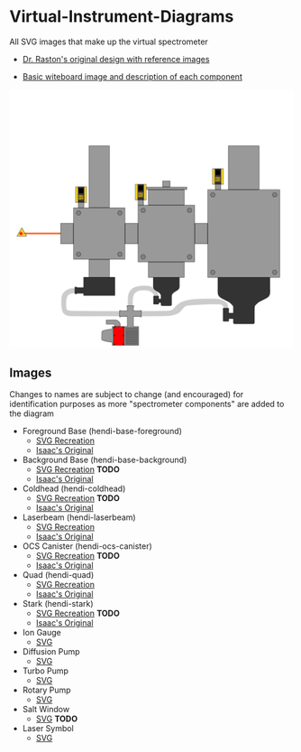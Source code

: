 # Virtual-Instrument-Diagrams
All SVG images that make up the virtual spectrometer

* [Dr. Raston's original design with reference images](https://github.com/RastonLab/Virtual-HeNDI-Spectrometer/issues/2)

* [Basic witeboard image and description of each component](https://github.com/RastonLab/Virtual-HeNDI-Spectrometer/issues/7)

![The compiled exterior image of the HeNDI](./hendi/hendi-exterior-draft.svg)


## Images
Changes to names are subject to change (and encouraged) for identification purposes as more "spectrometer components" are added to the diagram
* Foreground Base (hendi-base-foreground)
  * [SVG Recreation](https://github.com/RastonLab/Virtual-Instrument-Diagrams/blob/main/hendi/hendi-base.svg)
  * [Isaac's Original](https://github.com/isaac-j-miller/virtual-hendi/blob/master/front/public/images/hendi-foreground.png)
* Background Base (hendi-base-background)
  * [SVG Recreation]() **TODO**
  * [Isaac's Original](https://github.com/isaac-j-miller/virtual-hendi/blob/master/front/public/images/hendi-background.png)
* Coldhead (hendi-coldhead)
  * [SVG Recreation]() **TODO**
  * [Isaac's Original](https://github.com/isaac-j-miller/virtual-hendi/blob/master/front/public/images/hendi-coldhead.png)
* Laserbeam (hendi-laserbeam)
  * [SVG Recreation](https://github.com/RastonLab/Virtual-Instrument-Diagrams/blob/main/hendi/hendi-laserbeam.svg)
  * [Isaac's Original](https://github.com/isaac-j-miller/virtual-hendi/blob/master/front/public/images/hendi-laserbeam.png)
* OCS Canister (hendi-ocs-canister)
  * [SVG Recreation]() **TODO**
  * [Isaac's Original](https://github.com/isaac-j-miller/virtual-hendi/blob/master/front/public/images/hendi-ocs-canister.png)
* Quad (hendi-quad)
  * [SVG Recreation](https://github.com/RastonLab/Virtual-Instrument-Diagrams/blob/main/hendi/hendi-quad.svg)
  * [Isaac's Original](https://github.com/isaac-j-miller/virtual-hendi/blob/master/front/public/images/hendi-quad.png)
* Stark (hendi-stark)
  * [SVG Recreation]() **TODO**
  * [Isaac's Original](https://github.com/isaac-j-miller/virtual-hendi/blob/master/front/public/images/hendi-stark.png)
* Ion Gauge
  * [SVG](https://github.com/RastonLab/Virtual-Instrument-Diagrams/blob/main/hendi/hendi-ion-gauges.svg)
* Diffusion Pump
  * [SVG](https://github.com/RastonLab/Virtual-Instrument-Diagrams/blob/main/hendi/hendi-diffusion-pumps.svg)
* Turbo Pump
  * [SVG](https://github.com/RastonLab/Virtual-Instrument-Diagrams/blob/main/hendi/hendi-turbo-pump.svg)
* Rotary Pump
  * [SVG](https://github.com/RastonLab/Virtual-Instrument-Diagrams/blob/main/hendi/hendi-rotary-pump.svg)
* Salt Window
  * [SVG]() **TODO**
* Laser Symbol
  * [SVG](https://github.com/RastonLab/Virtual-Instrument-Diagrams/blob/main/hendi/hendi-laser-symbol.svg)
